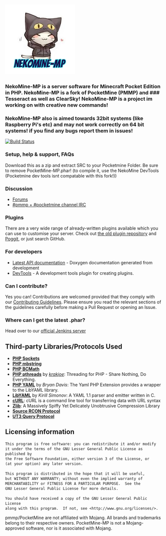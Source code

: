# [![NekoMine-MP](https://raw.githubusercontent.com/Nekiechan/NekoMine-MP/master/Neko/NekoMine-MP/images/NekoMine.jpg)](https://nekocraftforums.blogspot.com)
### NekoMine-MP is a server software for Minecraft Pocket Edition in PHP. NekoMine-MP is a fork of PocketMine (PMMP) and ### Tesseract as well as ClearSky! NekoMine-MP is a project im working on with creative new commands!
### NekoMine-MP also is aimed towards 32bit systems (like Raspberry Pi's etc) and may not work correctly on 64 bit systems! if you find any bugs report them in issues!
[![Build Status](https://travis-ci.org/Nekiechan/NekoMine-MP.svg?branch=master)](https://travis-ci.org/Nekiechan/NekoMine-MP)

### Setup, help & support, FAQs
Download this as a zip and extract SRC to your Pocketmine Folder. Be sure to remove PocketMine-MP.phar! (to compile it, use the NekoMine DevTools (Pocketmine dev tools isnt compatable with this fork!))
### Discussion
- [Forums](https://forums.pmmp.io/)
- [#pmmp + #pocketmine channel IRC](http://webchat.freenode.net/?channels=pmmp,pocketmine)

### Plugins
There are a very wide range of already-written plugins available which you can use to customise your server. Check out [the old plugin repository](http://plugins.pocketmine.net/) and [Poggit](https://poggit.pmmp.io), or just search GitHub.

### For developers
 * [Latest API documentation](https://jenkins.pmmp.io/job/PocketMine-MP-doc/doxygen/) - Doxygen documentation generated from development
 * [DevTools](https://github.com/pmmp/PocketMine-DevTools/) - A development tools plugin for creating plugins.

### Can I contribute?
Yes you can! Contributions are welcomed provided that they comply with our [Contributing Guidelines](CONTRIBUTING.md). Please ensure you read the relevant sections of the guidelines carefully before making a Pull Request or opening an Issue.

### Where can I get the latest .phar?
Head over to our [official Jenkins server](https://jenkins.pmmp.io/)

## Third-party Libraries/Protocols Used
* __[PHP Sockets](http://php.net/manual/en/book.sockets.php)__
* __[PHP mbstring](http://php.net/manual/en/book.mbstring.php)__
* __[PHP BCMath](http://php.net/manual/en/book.bc.php)__
* __[PHP pthreads](http://pthreads.org/)__ by _[krakjoe](https://github.com/krakjoe)_: Threading for PHP - Share Nothing, Do Everything.
* __[PHP YAML](https://code.google.com/p/php-yaml/)__ by _Bryan Davis_: The Yaml PHP Extension provides a wrapper to the LibYAML library.
* __[LibYAML](http://pyyaml.org/wiki/LibYAML)__ by _Kirill Simonov_: A YAML 1.1 parser and emitter written in C.
* __[cURL](http://curl.haxx.se/)__: cURL is a command line tool for transferring data with URL syntax
* __[Zlib](http://www.zlib.net/)__: A Massively Spiffy Yet Delicately Unobtrusive Compression Library
* __[Source RCON Protocol](https://developer.valvesoftware.com/wiki/Source_RCON_Protocol)__
* __[UT3 Query Protocol](http://wiki.unrealadmin.org/UT3_query_protocol)__

## Licensing information

	This program is free software: you can redistribute it and/or modify
	it under the terms of the GNU Lesser General Public License as published by
	the Free Software Foundation, either version 3 of the License, or
	(at your option) any later version.

	This program is distributed in the hope that it will be useful,
	but WITHOUT ANY WARRANTY; without even the implied warranty of
	MERCHANTABILITY or FITNESS FOR A PARTICULAR PURPOSE.  See the
	GNU Lesser General Public License for more details.

	You should have received a copy of the GNU Lesser General Public License
	along with this program.  If not, see <http://www.gnu.org/licenses/>.

pmmp/PocketMine are not affiliated with Mojang. All brands and trademarks belong to their respective owners. PocketMine-MP is not a Mojang-approved software, nor is it associated with Mojang.

